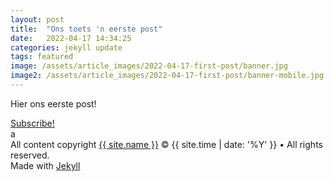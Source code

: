 ```yaml
---
layout: post
title:  "Ons toets 'n eerste post"
date:   2022-04-17 14:34:25
categories: jekyll update
tags: featured
image: /assets/article_images/2022-04-17-first-post/banner.jpg
image2: /assets/article_images/2022-04-17-first-post/banner-mobile.jpg
---
```


Hier ons eerste post!

<footer class="site-footer">
 <a class="subscribe" href="{{ "/feed.xml" | prepend: site.baseurl }}"> <span class="tooltip"> <i class="fa fa-rss"></i> Subscribe!</span></a>
  <div class="inner">a
   <section class="copyright">All content copyright <a href="mailto:{{ site.email}}">{{ site.name }}</a> &copy; {{ site.time | date: '%Y' }} &bull; All rights reserved.</section>
   <section class="poweredby">Made with <a href="http://jekyllrb.com"> Jekyll</a></section>
  </div>
</footer>



[jekyll]:      http://jekyllrb.com
[jekyll-gh]:   https://github.com/jekyll/jekyll
[jekyll-help]: https://github.com/jekyll/jekyll-help
